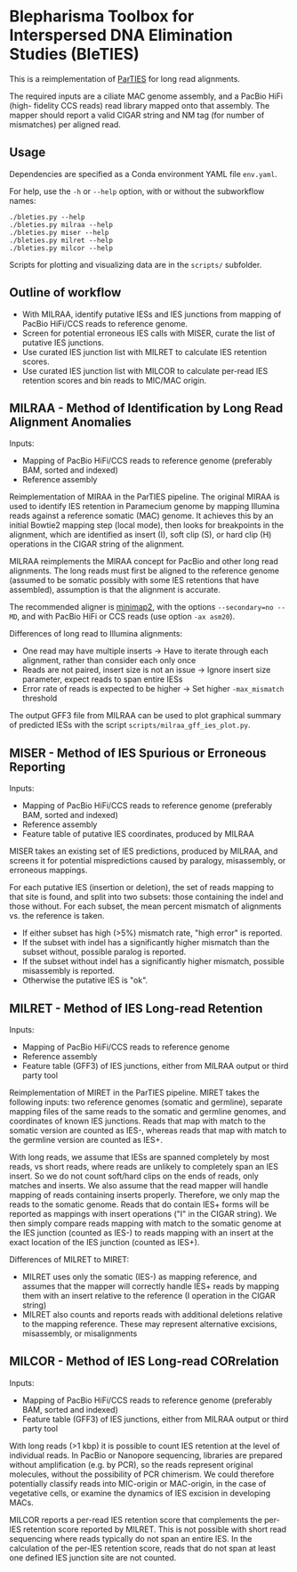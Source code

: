 Blepharisma Toolbox for Interspersed DNA Elimination Studies (BleTIES)
======================================================================

This is a reimplementation of [ParTIES](https://github.com/oarnaiz/ParTIES) for 
long read alignments. 

The required inputs are a ciliate MAC genome assembly, and a PacBio HiFi (high-
fidelity CCS reads) read library mapped onto that assembly. The mapper should
report a valid CIGAR string and NM tag (for number of mismatches) per aligned
read.


Usage
-----

Dependencies are specified as a Conda environment YAML file `env.yaml`.

For help, use the `-h` or `--help` option, with or without the subworkflow 
names:

```
./bleties.py --help
./bleties.py milraa --help
./bleties.py miser --help
./bleties.py milret --help
./bleties.py milcor --help
```

Scripts for plotting and visualizing data are in the `scripts/` subfolder.


Outline of workflow
-------------------

 * With MILRAA, identify putative IESs and IES junctions from mapping of PacBio
   HiFi/CCS reads to reference genome.
 * Screen for potential erroneous IES calls with MISER, curate the list of
   putative IES junctions.
 * Use curated IES junction list with MILRET to calculate IES retention scores.
 * Use curated IES junction list with MILCOR to calculate per-read IES retention
   scores and bin reads to MIC/MAC origin.


MILRAA - Method of Identification by Long Read Alignment Anomalies
------------------------------------------------------------------

Inputs:
 * Mapping of PacBio HiFi/CCS reads to reference genome (preferably BAM, sorted
   and indexed)
 * Reference assembly

Reimplementation of MIRAA in the ParTIES pipeline. The original MIRAA is used
to identify IES retention in Paramecium genome by mapping Illumina reads
against a reference somatic (MAC) genome. It achieves this by an initial
Bowtie2 mapping step (local mode), then looks for breakpoints in the alignment,
which are identified as insert (I), soft clip (S), or hard clip (H) operations
in the CIGAR string of the alignment.

MILRAA reimplements the MIRAA concept for PacBio and other long read alignments.
The long reads must first be aligned to the reference genome (assumed to be
somatic possibly with some IES retentions that have assembled), assumption is
that the alignment is accurate.

The recommended aligner is [minimap2](https://github.com/lh3/minimap2), with
the options `--secondary=no --MD`, and with PacBio HiFi or CCS reads (use
option `-ax asm20`).

Differences of long read to Illumina alignments:
 * One read may have multiple inserts -> Have to iterate through each alignment,
   rather than consider each only once
 * Reads are not paired, insert size is not an issue -> Ignore insert size
   parameter, expect reads to span entire IESs
 * Error rate of reads is expected to be higher -> Set higher `-max_mismatch`
   threshold

The output GFF3 file from MILRAA can be used to plot graphical summary of
predicted IESs with the script `scripts/milraa_gff_ies_plot.py`.


MISER - Method of IES Spurious or Erroneous Reporting
-----------------------------------------------------

Inputs:
 * Mapping of PacBio HiFi/CCS reads to reference genome (preferably BAM, sorted
   and indexed)
 * Reference assembly
 * Feature table of putative IES coordinates, produced by MILRAA

MISER takes an existing set of IES predictions, produced by MILRAA, and screens
it for potential mispredictions caused by paralogy, misassembly, or erroneous
mappings. 

For each putative IES (insertion or deletion), the set of reads mapping to that 
site is found, and split into two subsets: those containing the indel and those
without. For each subset, the mean percent mismatch of alignments vs. the 
reference is taken. 

 * If either subset has high (>5%) mismatch rate, "high error" is reported.
 * If the subset with indel has a significantly higher mismatch than the subset
   without, possible paralog is reported.
 * If the subset without indel has a significantly higher mismatch, possible 
   misassembly is reported.
 * Otherwise the putative IES is "ok".


MILRET - Method of IES Long-read Retention
------------------------------------------

Inputs:
 * Mapping of PacBio HiFi/CCS reads to reference genome
 * Reference assembly
 * Feature table (GFF3) of IES junctions, either from MILRAA output or third
   party tool

Reimplementation of MIRET in the ParTIES pipeline. MIRET takes the following
inputs: two reference genomes (somatic and germline), separate mapping files of
the same reads to the somatic and germline genomes, and coordinates of known
IES junctions. Reads that map with match to the somatic version are counted as
IES-, whereas reads that map with match to the germline version are counted as
IES+.

With long reads, we assume that IESs are spanned completely by most reads, vs
short reads, where reads are unlikely to completely span an IES insert. So we
do not count soft/hard clips on the ends of reads, only matches and inserts. We
also assume that the read mapper will handle mapping of reads containing inserts
properly. Therefore, we only map the reads to the somatic genome. Reads that do
contain IES+ forms will be reported as mappings with insert operations ("I" in
the CIGAR string). We then simply compare reads mapping with match to the
somatic genome at the IES junction (counted as IES-) to reads mapping with an
insert at the exact location of the IES junction (counted as IES+).

Differences of MILRET to MIRET:
 * MILRET uses only the somatic (IES-) as mapping reference, and assumes that 
   the mapper will correctly handle IES+ reads by mapping them with an insert 
   relative to the reference (I operation in the CIGAR string)
 * MILRET also counts and reports reads with additional deletions relative to
   the mapping reference. These may represent alternative excisions, 
   misassembly, or misalignments


MILCOR - Method of IES Long-read CORrelation
--------------------------------------------

Inputs:
 * Mapping of PacBio HiFi/CCS reads to reference genome (preferably BAM, sorted
   and indexed)
 * Feature table (GFF3) of IES junctions, either from MILRAA output or third
   party tool

With long reads (>1 kbp) it is possible to count IES retention at the level of
individual reads. In PacBio or Nanopore sequencing, libraries are prepared
without amplification (e.g. by PCR), so the reads represent original molecules,
without the possibility of PCR chimerism. We could therefore potentially
classify reads into MIC-origin or MAC-origin, in the case of vegetative cells,
or examine the dynamics of IES excision in developing MACs.

MILCOR reports a per-read IES retention score that complements the per-IES
retention score reported by MILRET. This is not possible with short read
sequencing where reads typically do not span an entire IES. In the calculation
of the per-IES retention score, reads that do not span at least one defined IES
junction site are not counted.
